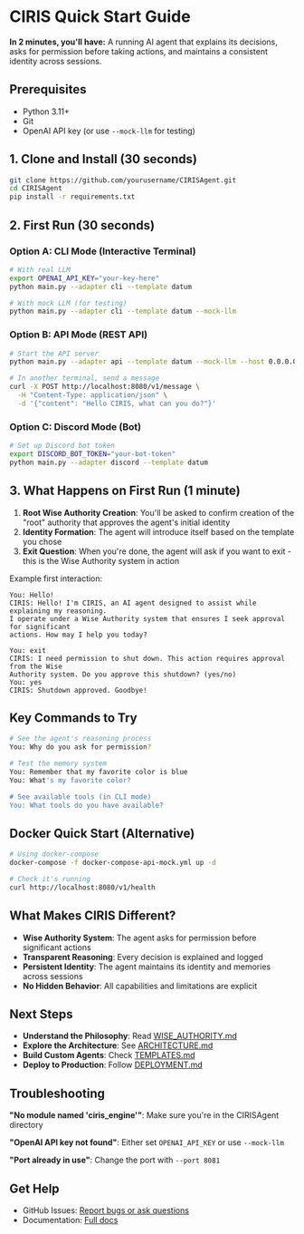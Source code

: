 # CIRIS Quick Start Guide

**In 2 minutes, you'll have:** A running AI agent that explains its decisions, asks for permission before taking actions, and maintains a consistent identity across sessions.

## Prerequisites

- Python 3.11+
- Git
- OpenAI API key (or use `--mock-llm` for testing)

## 1. Clone and Install (30 seconds)

```bash
git clone https://github.com/yourusername/CIRISAgent.git
cd CIRISAgent
pip install -r requirements.txt
```

## 2. First Run (30 seconds)

### Option A: CLI Mode (Interactive Terminal)
```bash
# With real LLM
export OPENAI_API_KEY="your-key-here"
python main.py --adapter cli --template datum

# With mock LLM (for testing)
python main.py --adapter cli --template datum --mock-llm
```

### Option B: API Mode (REST API)
```bash
# Start the API server
python main.py --adapter api --template datum --mock-llm --host 0.0.0.0 --port 8080

# In another terminal, send a message
curl -X POST http://localhost:8080/v1/message \
  -H "Content-Type: application/json" \
  -d '{"content": "Hello CIRIS, what can you do?"}'
```

### Option C: Discord Mode (Bot)
```bash
# Set up Discord bot token
export DISCORD_BOT_TOKEN="your-bot-token"
python main.py --adapter discord --template datum
```

## 3. What Happens on First Run (1 minute)

1. **Root Wise Authority Creation**: You'll be asked to confirm creation of the "root" authority that approves the agent's initial identity
2. **Identity Formation**: The agent will introduce itself based on the template you chose
3. **Exit Question**: When you're done, the agent will ask if you want to exit - this is the Wise Authority system in action

Example first interaction:
```
You: Hello!
CIRIS: Hello! I'm CIRIS, an AI agent designed to assist while explaining my reasoning. 
I operate under a Wise Authority system that ensures I seek approval for significant 
actions. How may I help you today?

You: exit
CIRIS: I need permission to shut down. This action requires approval from the Wise 
Authority system. Do you approve this shutdown? (yes/no)
You: yes
CIRIS: Shutdown approved. Goodbye!
```

## Key Commands to Try

```bash
# See the agent's reasoning process
You: Why do you ask for permission?

# Test the memory system
You: Remember that my favorite color is blue
You: What's my favorite color?

# See available tools (in CLI mode)
You: What tools do you have available?
```

## Docker Quick Start (Alternative)

```bash
# Using docker-compose
docker-compose -f docker-compose-api-mock.yml up -d

# Check it's running
curl http://localhost:8080/v1/health
```

## What Makes CIRIS Different?

- **Wise Authority System**: The agent asks for permission before significant actions
- **Transparent Reasoning**: Every decision is explained and logged
- **Persistent Identity**: The agent maintains its identity and memories across sessions
- **No Hidden Behavior**: All capabilities and limitations are explicit

## Next Steps

- **Understand the Philosophy**: Read [WISE_AUTHORITY.md](./WISE_AUTHORITY.md)
- **Explore the Architecture**: See [ARCHITECTURE.md](./ARCHITECTURE.md)
- **Build Custom Agents**: Check [TEMPLATES.md](./TEMPLATES.md)
- **Deploy to Production**: Follow [DEPLOYMENT.md](./DEPLOYMENT.md)

## Troubleshooting

**"No module named 'ciris_engine'"**: Make sure you're in the CIRISAgent directory

**"OpenAI API key not found"**: Either set `OPENAI_API_KEY` or use `--mock-llm`

**"Port already in use"**: Change the port with `--port 8081`

## Get Help

- GitHub Issues: [Report bugs or ask questions](https://github.com/yourusername/CIRISAgent/issues)
- Documentation: [Full docs](./README.md)